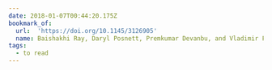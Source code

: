 ```yaml
---
date: 2018-01-07T00:44:20.175Z
bookmark_of:
  url:  'https://doi.org/10.1145/3126905'
  name: Baishakhi Ray, Daryl Posnett, Premkumar Devanbu, and Vladimir Filkov, "A large-scale study of programming languages and code quality in GitHub"
tags:
  - to read
---
```

